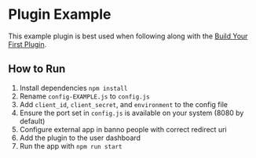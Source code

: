 # Plugin Example
This example plugin is best used when following along with the [Build Your First Plugin](https://jackhenry.dev/open-api-docs/plugins/quickstarts/BuildYourFirstPlugin/).

## How to Run
1. Install dependencies `npm install`
1. Rename `config-EXAMPLE.js` to `config.js`
1. Add `client_id`, `client_secret`, and `environment` to the config file
1. Ensure the port set in `config.js` is available on your system (8080 by default)
1. Configure external app in banno people with correct redirect uri
1. Add the plugin to the user dashboard
1. Run the app with `npm run start`